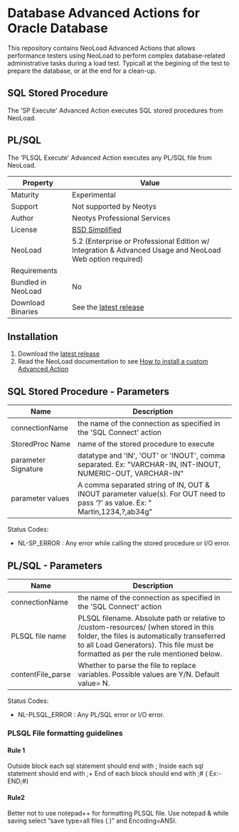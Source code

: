 # Database Advanced Actions for Oracle Database

This repository contains NeoLoad Advanced Actions that allows performance testers using NeoLoad to perform complex database-related administrative tasks during a load test. Typicall at the begining of the test to prepare the database, or at the end for a clean-up.

## SQL Stored Procedure

The 'SP Execute' Advanced Action executes SQL stored procedures from NeoLoad.

## PL/SQL 

The 'PLSQL Execute' Advanced Action executes any PL/SQL file from NeoLoad.

| Property           | Value             |
| ----------------   | ----------------  |
| Maturity           | Experimental      |
| Support            | Not supported by Neotys      |
| Author             | Neotys Professional Services |
| License            | [BSD Simplified](https://www.neotys.com/documents/legal/bsd-neotys.txt) |
| NeoLoad            | 5.2 (Enterprise or Professional Edition w/ Integration & Advanced Usage and NeoLoad Web option required)|
| Requirements       |    |
| Bundled in NeoLoad | No |
| Download Binaries  | See the [latest release](https://github.com/Neotys-Labs/Database-Advanced-Actions/releases/latest)

## Installation

1. Download the [latest release](https://github.com/Neotys-Labs/Database-Advanced-Actions/releases/latest)
1. Read the NeoLoad documentation to see [How to install a custom Advanced Action](https://www.neotys.com/documents/doc/neoload/latest/en/html/#25928.htm)

## SQL Stored Procedure - Parameters

| Name                     | Description       |
| ---------------          | ----------------- |
| connectionName           | the name of the connection as specified in the 'SQL Connect' action |
| StoredProc Name          | name of the stored procedure to execute |
| parameter Signature      | datatype and 'IN', 'OUT' or 'INOUT', comma separated. Ex: "VARCHAR-IN, INT-INOUT, NUMERIC-OUT, VARCHAR-IN" |
| parameter values         | A comma separated string of IN, OUT & INOUT parameter value(s). For OUT need to pass ‘?’ as value. Ex: " Martin,1234,?,ab34g" |

Status Codes:
* NL-SP_ERROR :  Any error while calling the stored procedure or I/O error. 

## PL/SQL - Parameters

| Name                     | Description       |
| ---------------          | ----------------- |
| connectionName           | the name of the connection as specified in the 'SQL Connect' action |
| PLSQL file name          | PLSQL filename. Absolute path or relative to <project>/custom-resources/ (when stored in this folder, the files is automatically transeferred to all Load Generators). This file must be formatted as per the rule mentioned below.|
| contentFile_parse      | Whether to parse the file to replace variables.  Possible values are Y/N. Default value= N.|

Status Codes:
* NL-PLSQL_ERROR :  Any PL/SQL error or I/O error.

### PLSQL File formatting guidelines

#### Rule 1
Outside block each sql statement should end with ;
Inside  each sql statement should end with ;+
End of each block should end with ;#  ( Ex:-     END;#)

#### Rule2
Better not  to use notepad++ for formatting PLSQL file. Use notepad & while saving  select “save type=all files (*.*)”   and Encoding=ANSI.

